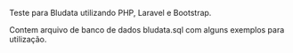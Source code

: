 Teste para Bludata utilizando PHP, Laravel e Bootstrap.

Contem arquivo de banco de dados bludata.sql com alguns exemplos para utilização.

